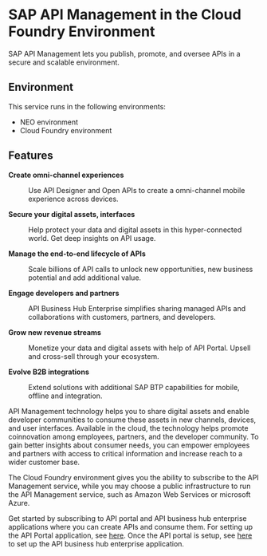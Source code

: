 <!-- loio7d8514b4ab46455e8416723003b414d7 -->

# SAP API Management in the Cloud Foundry Environment



SAP API Management lets you publish, promote, and oversee APIs in a secure and scalable environment.



<a name="loio7d8514b4ab46455e8416723003b414d7__section_e5d_lp3_fkb"/>

## Environment

This service runs in the following environments:

-   NEO environment
-   Cloud Foundry environment



<a name="loio7d8514b4ab46455e8416723003b414d7__section_clm_mp3_fkb"/>

## Features


<dl>
<dt><b>

Create omni-channel experiences

</b></dt>
<dd>

Use API Designer and Open APIs to create a omni-channel mobile experience across devices.



</dd><dt><b>

Secure your digital assets, interfaces

</b></dt>
<dd>

Help protect your data and digital assets in this hyper-connected world. Get deep insights on API usage.



</dd><dt><b>

Manage the end-to-end lifecycle of APIs

</b></dt>
<dd>

Scale billions of API calls to unlock new opportunities, new business potential and add additional value.



</dd><dt><b>

Engage developers and partners

</b></dt>
<dd>

API Business Hub Enterprise simplifies sharing managed APIs and collaborations with customers, partners, and developers.



</dd><dt><b>

Grow new revenue streams

</b></dt>
<dd>

Monetize your data and digital assets with help of API Portal. Upsell and cross-sell through your ecosystem.



</dd><dt><b>

Evolve B2B integrations

</b></dt>
<dd>

Extend solutions with additional SAP BTP capabilities for mobile, offline and integration.



</dd>
</dl>



API Management technology helps you to share digital assets and enable developer communities to consume these assets in new channels, devices, and user interfaces. Available in the cloud, the technology helps promote coinnovation among employees, partners, and the developer community. To gain better insights about consumer needs, you can empower employees and partners with access to critical information and increase reach to a wider customer base.

The Cloud Foundry environment gives you the ability to subscribe to the API Management service, while you may choose a public infrastructure to run the API Management service, such as Amazon Web Services or microsoft Azure.

Get started by subscribing to API portal and API business hub enterprise applications where you can create APIs and consume them. For setting up the API Portal application, see [here](APIM-Initial-Setup/set-up-api-portal-application-29c281b.md). Once the API portal is setup, see [here](APIM-Initial-Setup/set-up-api-business-hub-enterprise-application-using-the-standalone-tile-80c0519.md) to set up the API business hub enterprise application.

